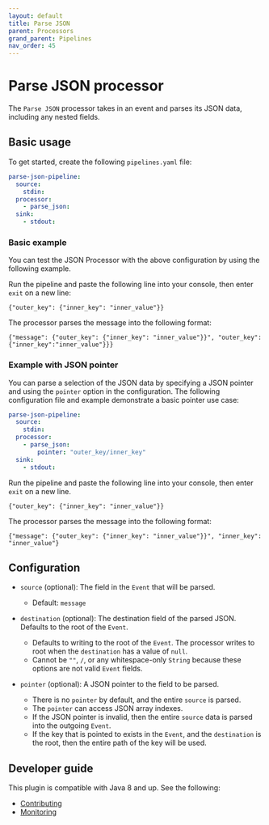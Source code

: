 ```yaml
---
layout: default
title: Parse JSON
parent: Processors
grand_parent: Pipelines
nav_order: 45
---
```


# Parse JSON processor

The `Parse JSON` processor takes in an event and parses its JSON data, including any nested fields.

## Basic usage

To get started, create the following `pipelines.yaml` file:

```yaml
parse-json-pipeline:
  source:
    stdin:
  processor:
    - parse_json:
  sink:
    - stdout:
```
### Basic example

You can test the JSON Processor with the above configuration by using the following example.

Run the pipeline and paste the following line into your console, then enter `exit` on a new line:

```
{"outer_key": {"inner_key": "inner_value"}}
```

The processor parses the message into the following format:

```
{"message": {"outer_key": {"inner_key": "inner_value"}}", "outer_key":{"inner_key":"inner_value"}}}
```

### Example with JSON pointer

You can parse a selection of the JSON data by specifying a JSON pointer and using the `pointer` option in the configuration. The following configuration file and example demonstrate a basic pointer use case:

```yaml
parse-json-pipeline:
  source:
    stdin:
  processor:
    - parse_json:
        pointer: "outer_key/inner_key"
  sink:
    - stdout:
```

Run the pipeline and paste the following line into your console, then enter `exit` on a new line.

```
{"outer_key": {"inner_key": "inner_value"}}
```

The processor parses the message into the following format:

```
{"message": {"outer_key": {"inner_key": "inner_value"}}", "inner_key": "inner_value"}
```

## Configuration

* `source` (optional): The field in the `Event` that will be parsed.
    * Default: `message`

* `destination` (optional): The destination field of the parsed JSON. Defaults to the root of the `Event`.
    * Defaults to writing to the root of the `Event`. The processor writes to root when the `destination` has a value of `null`.
    * Cannot be `""`, `/`, or any whitespace-only `String` because these options are not valid `Event` fields.

* `pointer` (optional): A JSON pointer to the field to be parsed.
    * There is no `pointer` by default, and the entire `source` is parsed.
    * The `pointer` can access JSON array indexes.
    * If the JSON pointer is invalid, then the entire `source` data is parsed into the outgoing `Event`.
    * If the key that is pointed to exists in the `Event`, and the `destination` is the root, then the entire path of the key will be used.

## Developer guide

This plugin is compatible with Java 8 and up. See the following: 

<!--- Java 8, or Java 14? Other docs say 14.--->

- [Contributing](https://github.com/opensearch-project/data-prepper/blob/main/CONTRIBUTING.md)
- [Monitoring]({{site.url}}{{site.baseurl}}/data-prepper/monitoring/) <!--- Is this correct?---> 